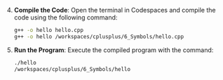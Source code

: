 4. **Compile the Code**: Open the terminal in Codespaces and compile the code using the following command:
    ```sh
    g++ -o hello hello.cpp
    g++ -o hello /workspaces/cplusplus/6_Symbols/hello.cpp
    ```

5. **Run the Program**: Execute the compiled program with the command:
    ```sh
    ./hello
    /workspaces/cplusplus/6_Symbols/hello
    ```
